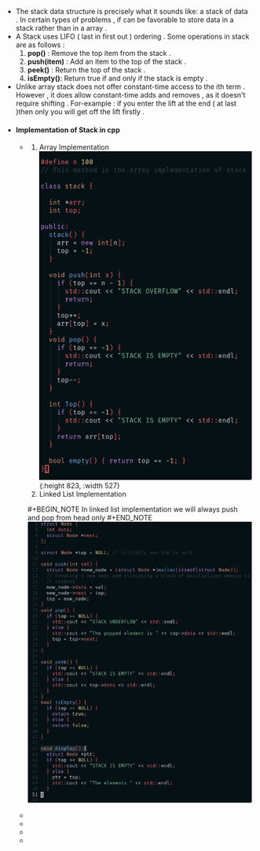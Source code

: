- The stack data structure is precisely what it sounds like: a stack of data . In certain types of problems , if can be favorable to store data in a stack rather than in a array .
- A Stack uses LIFO ( last in first out ) ordering . 
  Some operations in stack are as follows : 
  1. **pop()** : Remove the top item from the stack . 
  2. **push(item)** : Add an item to the top of the stack . 
  3. **peek()** : Return the top of the stack . 
  4. **isEmpty()**: Return true if and only if the stack is empty .
- Unlike array stack does not offer constant-time access to the ith term . However , it does allow constant-time adds and removes , as it doesn't require shifting . 
  For-example : if you enter the lift at the end ( at last )then only you will get off the lift firstly .
- #### Implementation of Stack in cpp
	- 1. Array Implementation 
	  ![image.png](../assets/image_1661606689344_0.png){:height 823, :width 527}
	  2. Linked List Implementation
	  
	  #+BEGIN_NOTE
	  In linked list implementation we will always push and pop from head only 
	  #+END_NOTE
	  ![image.png](../assets/image_1661614533644_0.png)
	-
	-
	-
	-